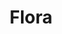 ---
title: Flora
date: 
draft: false

# descripcion
description : Aro de plata pasante

materials: Plata 925

color: Plateado

dimensions: 1,5cm x 1,5cm

code: 01-20-0439

type: "Aros"

categories: []

price: $2.940,00

# Images
# first image will be shown in the product page
images:
  # - image: "images/path_to_image"
  # La ubicacion de las imagenes es imagenes/Aros/Aros.Solo Plata/01-20-0439-flora
  - image: "./images/aros/solo_plata/01-20-0439-flores_a.JPG"
  - image: "./images/aros/solo_plata/01-20-0439-flores_b.JPG"
---